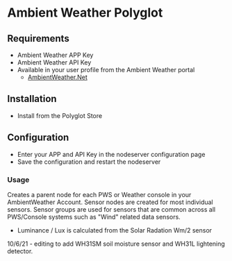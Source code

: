 # Ambient Weather Polyglot

## Requirements
- Ambient Weather APP Key
- Ambient Weather API Key
- Available in your user profile from the Ambient Weather portal
  - [AmbientWeather.Net](https://https://ambientweather.net/)
  
## Installation
- Install from the Polyglot Store

## Configuration
- Enter your APP and API Key in the nodeserver configuration page
- Save the configuration and restart the nodeserver

### Usage
Creates a parent node for each PWS or Weather console in your AmbientWeather Account.
Sensor nodes are created for most individual sensors.  Sensor groups are used for
sensors that are common across all PWS/Console systems such as "Wind" related
data sensors.  

- Luminance / Lux is calculated from the Solar Radation Wm/2 sensor

10/6/21 - editing to add WH31SM soil moisture sensor and WH31L lightening detector.
